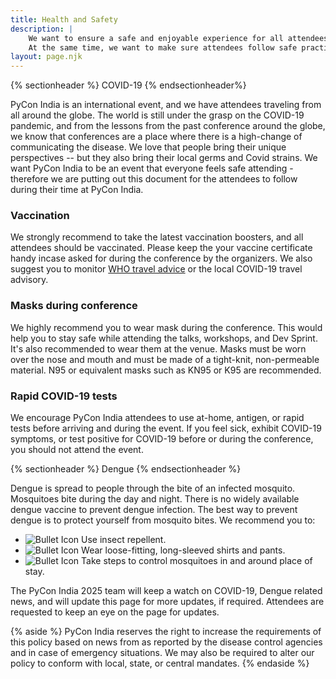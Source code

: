 ```yaml
---
title: Health and Safety
description: |
    We want to ensure a safe and enjoyable experience for all attendees. We are cognizant of the fact that there may be unknown outbreak of diseases.
    At the same time, we want to make sure attendees follow safe practices for known health hazards.
layout: page.njk
---
```


{% sectionheader %}
COVID-19
{% endsectionheader%}

PyCon India is an international event, and we have attendees traveling from all around the globe. The world is still under the grasp on the COVID-19 pandemic, and from the lessons from the past conference around the globe, we know that conferences are a place where there is a high-change of communicating the disease. We love that people bring their unique perspectives -- but they also bring their local germs and Covid strains. We want PyCon India to be an event that everyone feels safe attending - therefore we are putting out this document for the attendees to follow during their time at PyCon India.

### Vaccination

We strongly recommend to take the latest vaccination boosters, and all attendees should be vaccinated. Please keep the your vaccine certificate handy incase asked for during the conference by the organizers. We also suggest you to monitor [WHO travel advice](https://www.who.int/emergencies/diseases/novel-coronavirus-2019/travel-advice) or the local COVID-19 travel advisory.

### Masks during conference

We highly recommend you to wear mask during the conference. This would help you to stay safe while attending the talks, workshops, and Dev Sprint. It's also recommended to wear them at the venue. Masks must be worn over the nose and mouth and must be made of a tight-knit, non-permeable material. N95 or equivalent masks such as KN95 or K95 are recommended.

### Rapid COVID-19 tests

We encourage PyCon India attendees to use at-home, antigen, or rapid tests before arriving and during the event. If you feel sick, exhibit COVID-19 symptoms, or test positive for COVID-19 before or during the conference, you should not attend the event.

{% sectionheader %}
Dengue
{% endsectionheader %}

Dengue is spread to people through the bite of an infected mosquito. Mosquitoes bite during the day and night. There is no widely available dengue vaccine to prevent dengue infection. The best way to prevent dengue is to protect yourself from mosquito bites. We recommend you to:

<div class="text-[#000000] lg:pr-10">
    <ul class="list-none">
        <li class="flex">
            <img src="{{ env.baseUrl }}img/assets/circle-lime.svg" alt="Bullet Icon" class="w-4 h-4 mr-2 mt-1">
            <span>Use insect repellent.</span>
        </li>
        <li class="flex">
            <img src="{{ env.baseUrl }}img/assets/circle-lime.svg" alt="Bullet Icon" class="w-4 h-4 mr-2 mt-1">
            <span>Wear loose-fitting, long-sleeved shirts and pants.</span>
        </li>
        <li class="flex">
            <img src="{{ env.baseUrl }}img/assets/circle-lime.svg" alt="Bullet Icon" class="w-4 h-4 mr-2 mt-1">
            <span>Take steps to control mosquitoes in and around place of stay.</span>
        </li>
    </ul>
</div>


The PyCon India 2025 team will keep a watch on COVID-19, Dengue related news, and will update this page for more updates, if required. Attendees are requested to keep an eye on the page for updates.

{% aside %}
  PyCon India reserves the right to increase the requirements of this policy based on news from as reported by the disease control agencies and in case of emergency situations. We may also be required to alter our policy to conform with local, state, or central mandates.
{% endaside %}
